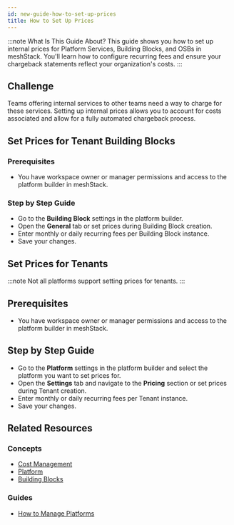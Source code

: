 ```yaml
---
id: new-guide-how-to-set-up-prices
title: How to Set Up Prices
---
```


:::note What Is This Guide About?
This guide shows you how to set up internal prices for Platform Services, Building Blocks, and OSBs in meshStack. You'll learn how to configure recurring fees and ensure your chargeback statements reflect your organization's costs.
:::

## Challenge

Teams offering internal services to other teams need a way to charge for these services. Setting up internal prices allows you to account for costs associated and allow for a fully automated chargeback process.

## Set Prices for Tenant Building Blocks

### Prerequisites

- You have workspace owner or manager permissions and access to the platform builder in meshStack.

### Step by Step Guide

- Go to the **Building Block** settings in the platform builder.
- Open the **General** tab or set prices during Building Block creation.
- Enter monthly or daily recurring fees per Building Block instance.
- Save your changes.

## Set Prices for Tenants

:::note
Not all platforms support setting prices for tenants.
:::

## Prerequisites

- You have workspace owner or manager permissions and access to the platform builder in meshStack.

## Step by Step Guide

- Go to the **Platform** settings in the platform builder and select the platform you want to set prices for.
- Open the **Settings** tab and navigate to the **Pricing** section or set prices during Tenant creation.
- Enter monthly or daily recurring fees per Tenant instance.
- Save your changes.

## Related Resources

### Concepts

- [Cost Management](concepts/cost-management.md)
- [Platform](concepts/platform.md)
- [Building Blocks](concepts/building-block.md)

### Guides

- [How to Manage Platforms](new-guide-how-to-manage-a-platform.md)
